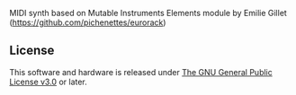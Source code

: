 MIDI synth based on Mutable Instruments Elements module by Emilie Gillet (https://github.com/pichenettes/eurorack)

## License

This software and hardware is released under [The GNU General Public License v3.0](https://www.gnu.org/licenses/gpl-3.0.en.html) or later.
